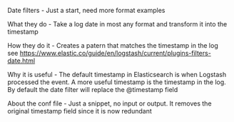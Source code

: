 Date filters - Just a start, need more format examples

What they do - Take a log date in most any format and transform it into the timestamp

How they do it - Creates a patern that matches the timestamp in the log  
  see https://www.elastic.co/guide/en/logstash/current/plugins-filters-date.html  
  
Why it is useful - The default timestamp in Elasticsearch is when Logstash processed the event. A more useful timestamp is the timestamp in the log. By default the date filter will replace the @timestamp field

About the conf file - Just a snippet, no input or output. It removes the original timestamp field since it is now redundant
